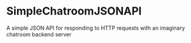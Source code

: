 # SimpleChatroomJSONAPI
A simple JSON API for responding to HTTP requests with an imaginary chatroom backend server

